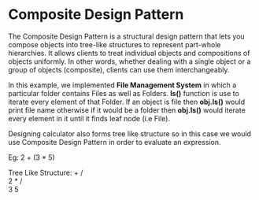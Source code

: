 # Composite Design Pattern

The Composite Design Pattern is a structural design pattern that lets you compose objects into tree-like structures to represent part-whole hierarchies. 
It allows clients to treat individual objects and compositions of objects uniformly. In other words, whether dealing with a single object or a group of objects (composite), clients can use them interchangeably.

In this example, we implemented **File Management System** in which a particular folder contains Files as well as Folders. **ls()** function is use to iterate every element of that Folder. If an object is file then **obj.ls()** would print file name otherwise if it would be a folder then **obj.ls()** would iterate every element in it until it finds leaf node (i.e File).

Designing calculator also forms tree like structure so in this case we would use Composite Design Pattern in order to evaluate an expression.

Eg: 2 + (3 * 5)

Tree Like Structure:                 +
                                    / \
                                   2   *
                                      / \
                                     3   5